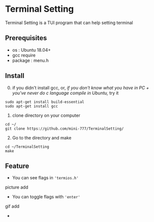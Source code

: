 # Terminal Setting
Terminal Setting is a TUI program that can help setting terminal

## Prerequisites
- os : Ubuntu 18.04+
- gcc require
- package : menu.h

## Install
0. if you didn't install gcc, or, _if you don't know what you have in PC + you've never do c language compile in Ubuntu,_ try it
```command
sudo apt-get install build-essential
sudo apt-get install gcc
```
1. clone directory on your computer
```command
cd ~/
git clone https://github.com/mini-777/TerminalSetting/
```
2. Go to the directory and make
```command
cd ~/TerminalSetting
make
```

## Feature

- You can see flags in `'termios.h'` 

picture add

- You can toggle flags with `'enter'`

gif add

- 